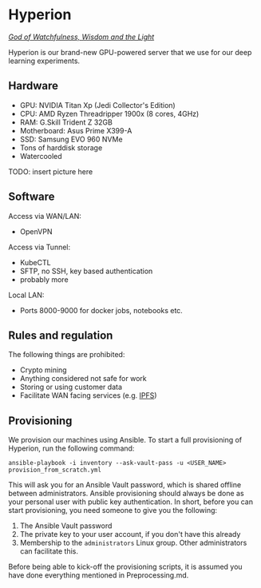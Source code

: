 Hyperion
========
[_God of Watchfulness, Wisdom and the Light_](https://en.wikipedia.org/wiki/Hyperion_%28mythology%29)

Hyperion is our brand-new GPU-powered server that we use for our deep learning experiments.

Hardware
--------
- GPU: NVIDIA Titan Xp (Jedi Collector's Edition)
- CPU: AMD Ryzen Threadripper 1900x (8 cores, 4GHz)
- RAM: G.Skill Trident Z 32GB
- Motherboard: Asus Prime X399-A
- SSD: Samsung EVO 960 NVMe
- Tons of harddisk storage
- Watercooled

TODO: insert picture here

Software
--------
Access via WAN/LAN:
- OpenVPN

Access via Tunnel:
- KubeCTL
- SFTP, no SSH, key based authentication
- probably more

Local LAN:
- Ports 8000-9000 for docker jobs, notebooks etc.

Rules and regulation
--------------------
The following things are prohibited:
- Crypto mining
- Anything considered not safe for work
- Storing or using customer data
- Facilitate WAN facing services (e.g. [IPFS](https://ipfs.io/))


Provisioning
--------

We provision our machines using Ansible.
To start a full provisioning of Hyperion, run the following command:

`ansible-playbook -i inventory --ask-vault-pass -u <USER_NAME> provision_from_scratch.yml`

This will ask you for an Ansible Vault password, which is shared offline between administrators.
Ansible provisioning should always be done as your personal user with public key authentication.
In short, before you can start provisioning, you need someone to give you the following:

1. The Ansible Vault password
1. The private key to your user account, if you don't have this already
1. Membership to the `administrators` Linux group. Other administrators can facilitate this.

Before being able to kick-off the provisioning scripts, it is assumed you have done everything mentioned in Preprocessing.md.
